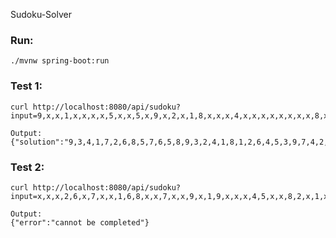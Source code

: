 Sudoku-Solver

### Run:
    ./mvnw spring-boot:run

### Test 1:
    curl http://localhost:8080/api/sudoku?input=9,x,x,1,x,x,x,x,5,x,x,5,x,9,x,2,x,1,8,x,x,x,4,x,x,x,x,x,x,x,x,8,x,x,x,x,x,x,x,7,x,x,x,x,x,x,x,x,x,2,6,x,x,9,2,x,x,3,x,x,x,x,6,x,x,x,2,x,x,9,x,x,x,x,1,9,x,4,5,7,x

    Output:
    {"solution":"9,3,4,1,7,2,6,8,5,7,6,5,8,9,3,2,4,1,8,1,2,6,4,5,3,9,7,4,2,9,5,8,1,7,6,3,6,5,8,7,3,9,1,2,4,1,7,3,4,2,6,8,5,9,2,9,7,3,5,8,4,1,6,5,4,6,2,1,7,9,3,8,3,8,1,9,6,4,5,7,2"}

### Test 2:
    curl http://localhost:8080/api/sudoku?input=x,x,x,2,6,x,7,x,x,1,6,8,x,x,7,x,x,9,x,1,9,x,x,x,4,5,x,x,8,2,x,1,x,x,x,4,x,x,x,4,6,x,2,9,x,x,x,5,x,x,x,3,x,2,8,x,x,9,3,x,x,x,7,4,x,4,8,9,5,x,x,3,6,7,x,3,x,1,8,x,x

    Output:
    {"error":"cannot be completed"}

